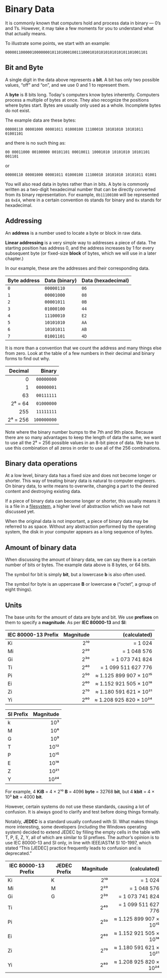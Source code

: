 # Binary Data

It is commonly known that computers hold and process data in binary — 0’s and 1’s. However, it may take a few moments for you to understand what that actually means.

To illustrate some points, we start with an example:

```
0000011000001000000010110100010011100010101010101010101101001101
```

## Bit and Byte

A single digit in the data above represents a **bit**. A bit has only two possible values, “off” and “on”, and we use 0 and 1 to represent them. 

A **byte** is 8 bits long. Today's computers know bytes inherently. Computers process a multiple of bytes at once. They also recognize the positions where bytes start. Bytes are usually only used as a whole. Incomplete bytes do not exist.

The example data are these bytes:

```
00000110 00001000 00001011 01000100 11100010 10101010 10101011 01001101
```

and there is no such thing as:

```
00 00011000 00100000 00101101 00010011 10001010 10101010 10101101 001101
```

or

```
00000110 00001000 00001011 01000100 11100010 10101010 10101011 01001
```

You will also read data in bytes rather than in bits. A byte is commonly written as a two-digit hexadecimal number that can be directly converted from its binary representation. For example, `0b11100100` will be represented as `0xE4`, where in a certain convention `0b` stands for binary and `0x` stands for hexadecimal.

## Addressing

An **address** is a number used to locate a byte or block in raw data.

**Linear addressing** is a very simple way to addresses a piece of data. The starting position has address 0, and the address increases by 1 for every subsequent byte (or fixed-size **block** of bytes, which we will use in a later chapter.)

In our example, these are the addresses and their corresponding data.

| Byte address | Data (binary) | Data (hexadecimal) |
| ------------ | ------------- | ------------------ |
| `0`          | `00000110`    | `06`               |
| `1`          | `00001000`    | `08`               |
| `2`          | `00001011`    | `0B`               |
| `3`          | `01000100`    | `44`               |
| `4`          | `11100010`    | `E2`               |
| `5`          | `10101010`    | `AA`               |
| `6`          | `10101011`    | `AB`               |
| `7`          | `01001101`    | `4D`               |

It is more than a convention that we count the address and many things else from zero. Look at the table of a few numbers in their decimal and binary forms to find out why.

|  Decimal |      Binary |
| -------: | ----------: |
|        0 |  `00000000` |
|        1 |  `00000001` |
|       63 |  `00111111` |
|  2⁶ = 64 |  `01000000` |
|      255 |  `11111111` |
| 2⁸ = 256 | `100000000` |

Note where the binary number bumps to the 7th and 9th place. Because there are so many advantages to keep the length of data the same, we want to use all the 2⁸ = 256 possible values in an 8-bit piece of data. We have to use this combination of all zeros in order to use all of the 256 combinations.

## Binary data operations

At a low level, binary data has a fixed size and does not become longer or shorter. This way of treating binary data is natural to computer engineers. On binary data, to write means to overwrite, changing a part to the desired content and destroying existing data.

If a piece of binary data can become longer or shorter, this usually means it is a file in a [filesystem](./partitioning-and-filesystem.md), a higher level of abstraction which we have not discussed yet.

When the original data is not important, a piece of binary data may be referred to as space. Without any abstraction performed by the operating system, the disk in your computer appears as a long sequence of bytes.

## Amount of binary data

When discussing the amount of binary data, we can say there is a certain number of bits or bytes. The example data above is 8 bytes, or 64 bits.

The symbol for bit is simply **bit**, but a lowercase **b** is also often used.

The symbol for byte is an uppercase **B** or lowercase **o** (“octet”, a group of eight things).

## Units

The base units for the amount of data are byte and bit. We use **prefixes** on them to specify a **magnitude**. As per **IEC 80000-13** and **SI**:

| IEC 80000-13 Prefix | Magnitude |           (calculated) |
| ------------------- | --------: | ---------------------: |
| Ki                  |       2¹⁰ |                = 1 024 |
| Mi                  |       2²⁰ |            = 1 048 576 |
| Gi                  |       2³⁰ |        = 1 073 741 824 |
| Ti                  |       2⁴⁰ |    = 1 099 511 627 776 |
| Pi                  |       2⁵⁰ | ≈ 1.125 899 907 × 10¹⁵ |
| Ei                  |       2⁶⁰ | ≈ 1.152 921 505 × 10¹⁸ |
| Zi                  |       2⁷⁰ | ≈ 1.180 591 621 × 10²¹ |
| Yi                  |       2⁸⁰ | ≈ 1.208 925 820 × 10²⁴ |

| SI Prefix | Magnitude |
| --------- | --------: |
| k         |       10³ |
| M         |       10⁶ |
| G         |       10⁹ |
| T         |      10¹² |
| P         |      10¹⁵ |
| E         |      10¹⁸ |
| Z         |      10²¹ |
| Y         |      10²⁴ |

For example, 4 **KiB** = 4 × 2¹⁰ **B** = 4096 **byte** = 32768 **bit**, but 4 **kbit** = 4 × 10³ **bit** = 4000 **bit**.

However, certain systems do not use these standards, causing a lot of confusion. It is always good to clarify and test before doing things formally.

Notably, **JEDEC** is a standard usually confused with SI. What makes things more interesting, some developers (including the Windows operating system) decided to extend JEDEC by filling the empty cells in the table with T, P, E, Z, Y, all of which are similar to SI prefixes. The author’s opinion is to use IEC 80000-13 and SI only, in line with IEEE/ASTM SI 10-1997, which stated “This \[JEDEC\] practice frequently leads to confusion and is deprecated.”

| IEC 80000-13 Prefix | JEDEC Prefix | Magnitude |           (calculated) |
| ------------------- | ------------ | --------: | ---------------------: |
| Ki                  | K            |       2¹⁰ |                = 1 024 |
| Mi                  | M            |       2²⁰ |            = 1 048 576 |
| Gi                  | G            |       2³⁰ |        = 1 073 741 824 |
| Ti                  |              |       2⁴⁰ |    = 1 099 511 627 776 |
| Pi                  |              |       2⁵⁰ | ≈ 1.125 899 907 × 10¹⁵ |
| Ei                  |              |       2⁶⁰ | ≈ 1.152 921 505 × 10¹⁸ |
| Zi                  |              |       2⁷⁰ | ≈ 1.180 591 621 × 10²¹ |
| Yi                  |              |       2⁸⁰ | ≈ 1.208 925 820 × 10²⁴ |
